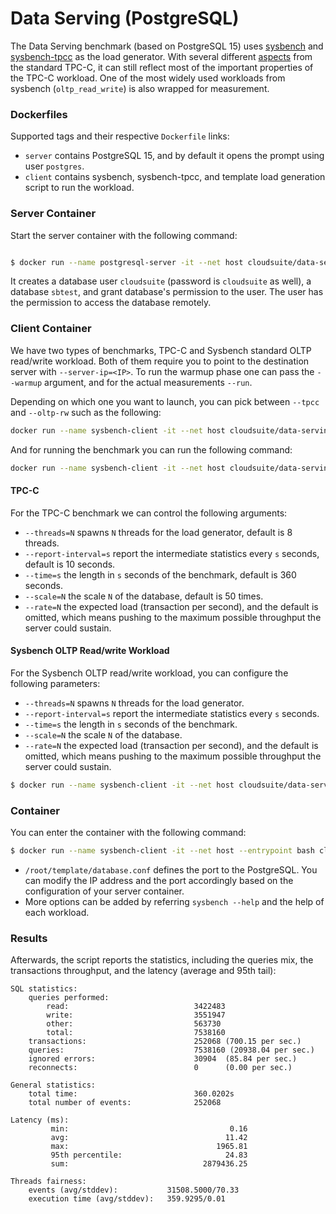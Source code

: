 # Data Serving (PostgreSQL)

The Data Serving benchmark (based on PostgreSQL 15) uses [sysbench][sysbench] and [sysbench-tpcc][sysbench-tpcc] as the load generator. With several different [aspects][difference-tpcc] from the standard TPC-C, it can still reflect most of the important properties of the TPC-C workload. One of the most widely used workloads from sysbench (`oltp_read_write`) is also wrapped for measurement.

### Dockerfiles
Supported tags and their respective `Dockerfile` links:
- `server` contains PostgreSQL 15, and by default it opens the prompt using user `postgres`.
- `client` contains sysbench, sysbench-tpcc, and template load generation script to run the workload.

### Server Container

Start the server container with the following command:

```bash

$ docker run --name postgresql-server -it --net host cloudsuite/data-serving-relational:server

```

It creates a database user `cloudsuite` (password is `cloudsuite` as well), a database `sbtest`, and grant database's permission to the user. The user has the permission to access the database remotely. 


### Client Container

We have two types of benchmarks, TPC-C and Sysbench standard OLTP read/write workload. Both of them require you to point to the destination server with `--server-ip=<IP>`. To run the warmup phase one can pass the `--warmup` argument, and for the actual measurements `--run`.

Depending on which one you want to launch, you can pick between `--tpcc` and `--oltp-rw` such as the following:

```bash
docker run --name sysbench-client -it --net host cloudsuite/data-serving-relational:client --warmup <--tpcc | --oltp-rw> --server-ip=127.0.0.1
```

And for running the benchmark you can run the following command: 

```bash
docker run --name sysbench-client -it --net host cloudsuite/data-serving-relational:client --run <--tpcc | --oltp-rw> --server-ip=127.0.0.1
```

#### TPC-C

For the TPC-C benchmark we can control the following arguments:
- `--threads=N` spawns `N` threads for the load generator, default is 8 threads.
- `--report-interval=s` report the intermediate statistics every `s` seconds, default is 10 seconds.
- `--time=s` the length in `s` seconds of the benchmark, default is 360 seconds.
- `--scale=N` the scale `N` of the database, default is 50 times.
- `--rate=N` the expected load (transaction per second), and the default is omitted, which means pushing to the maximum possible throughput the server could sustain.

#### Sysbench OLTP Read/write Workload

For the Sysbench OLTP read/write workload, you can configure the following parameters:
- `--threads=N` spawns `N` threads for the load generator.
- `--report-interval=s` report the intermediate statistics every `s` seconds.
- `--time=s` the length in `s` seconds of the benchmark.
- `--scale=N` the scale `N` of the database.
- `--rate=N` the expected load (transaction per second), and the default is omitted, which means pushing to the maximum possible throughput the server could sustain.

```bash
$ docker run --name sysbench-client -it --net host cloudsuite/data-serving-relational:client
```

### Container

You can enter the container with the following command:

```bash
$ docker run --name sysbench-client -it --net host --entrypoint bash cloudsuite/data-serving-relational:client
```

- `/root/template/database.conf` defines the port to the PostgreSQL. You can modify the IP address and the port accordingly based on the configuration of your server container.
- More options can be added by referring `sysbench --help` and the help of each workload.

### Results

Afterwards, the script reports the statistics, including the queries mix, the transactions throughput, and the latency (average and 95th tail):

```
SQL statistics:
    queries performed:
        read:                            3422483
        write:                           3551947
        other:                           563730
        total:                           7538160
    transactions:                        252068 (700.15 per sec.)
    queries:                             7538160 (20938.04 per sec.)
    ignored errors:                      30904  (85.84 per sec.)
    reconnects:                          0      (0.00 per sec.)

General statistics:
    total time:                          360.0202s
    total number of events:              252068

Latency (ms):
         min:                                    0.16
         avg:                                   11.42
         max:                                 1965.81
         95th percentile:                       24.83
         sum:                              2879436.25

Threads fairness:
    events (avg/stddev):           31508.5000/70.33
    execution time (avg/stddev):   359.9295/0.01
```


[sysbench]: https://github.com/akopytov/sysbench
[sysbench-tpcc]: https://github.com/Percona-Lab/sysbench-tpcc
[difference-tpcc]: https://www.percona.com/blog/tpcc-like-workload-sysbench-1-0/